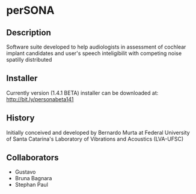 # perSONA

## Description

Software suite developed to help audiologists in assessment of cochlear implant candidates and user's speech inteligibilit with competing noise spatilly distributed

## Installer

Currently version (1.4.1 BETA) installer can be downloaded at: http://bit.ly/personabeta141


## History

Initially conceived and developed by Bernardo Murta at Federal University of Santa Catarina's Laboratory of Vibrations and Acoustics (LVA-UFSC)

## Collaborators
- Gustavo 
- Bruna Bagnara
- Stephan Paul
